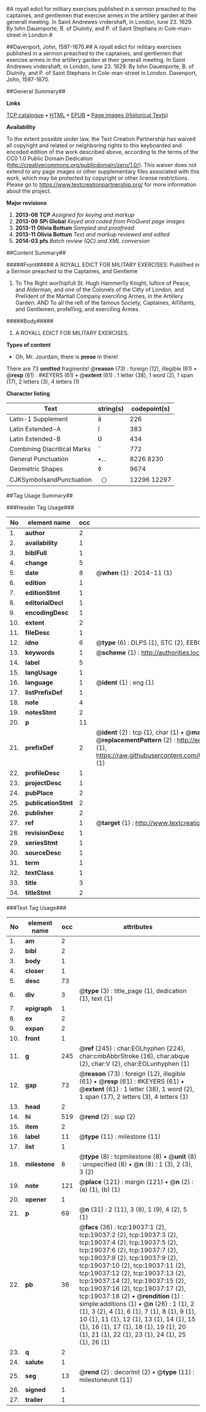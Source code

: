 #A royall edict for military exercises published in a sermon preached to the captaines, and gentlemen that exercise armes in the artillery garden at their generall meeting. In Saint Andrewes vndershaft, in London, Iune 23. 1629. By Iohn Dauenporte, B. of Diuinity, and P. of Saint Stephans in Cole-man-street in London.#

##Davenport, John, 1597-1670.##
A royall edict for military exercises published in a sermon preached to the captaines, and gentlemen that exercise armes in the artillery garden at their generall meeting. In Saint Andrewes vndershaft, in London, Iune 23. 1629. By Iohn Dauenporte, B. of Diuinity, and P. of Saint Stephans in Cole-man-street in London.
Davenport, John, 1597-1670.

##General Summary##

**Links**

[TCP catalogue](http://www.ota.ox.ac.uk/tcp/)  • 
[HTML](http://tei.it.ox.ac.uk/tcp/Texts-HTML/free/A19/A19887.html)  • 
[EPUB](http://tei.it.ox.ac.uk/tcp/Texts-EPUB/free/A19/A19887.epub) • 
[Page images (Historical Texts)](https://historicaltexts.jisc.ac.uk/eebo-99853644e)

**Availability**

To the extent possible under law, the Text Creation Partnership has waived all copyright and related or neighboring rights to this keyboarded and encoded edition of the work described above, according to the terms of the CC0 1.0 Public Domain Dedication (http://creativecommons.org/publicdomain/zero/1.0/). This waiver does not extend to any page images or other supplementary files associated with this work, which may be protected by copyright or other license restrictions. Please go to https://www.textcreationpartnership.org/ for more information about the project.

**Major revisions**

1. __2013-08__ __TCP__ *Assigned for keying and markup*
1. __2013-09__ __SPi Global__ *Keyed and coded from ProQuest page images*
1. __2013-11__ __Olivia Bottum__ *Sampled and proofread*
1. __2013-11__ __Olivia Bottum__ *Text and markup reviewed and edited*
1. __2014-03__ __pfs__ *Batch review (QC) and XML conversion*

##Content Summary##

#####Front#####
A ROYALL EDICT FOR MILITARY EXERCISES: Publiſhed in a Sermon preached to the Captaines, and Gentleme
1. To The Right worſhipfull St. Hugh Hammerſly Knight, Iuſtice of Peace, and Alderman, and one of the Colonels of the Citty of London, and Preſident of the Martiall Company exerciſing Armes, in the Artillery Garden: AND To all the reſt of the famous Society, Captaines, Aſſiſtants, and Gentlemen, profeſſing, and exerciſing Armes.

#####Body#####

1. A ROYALL EDICT FOR MILITARY EXERCISES.

**Types of content**

  * Oh, Mr. Jourdain, there is **prose** in there!

There are 73 **omitted** fragments! 
 @__reason__ (73) : foreign (12), illegible (61)  •  @__resp__ (61) : #KEYERS (61)  •  @__extent__ (61) : 1 letter (38), 1 word (2), 1 span (17), 2 letters (3), 4 letters (1)

**Character listing**


|Text|string(s)|codepoint(s)|
|---|---|---|
|Latin-1 Supplement|â|226|
|Latin Extended-A|ſ|383|
|Latin Extended-B|Ʋ|434|
|Combining             Diacritical Marks|̄|772|
|General Punctuation|•…|8226 8230|
|Geometric Shapes|◊|9674|
|CJKSymbolsandPunctuation|〈〉|12296 12297|

##Tag Usage Summary##

###Header Tag Usage###

|No|element name|occ|attributes|
|---|---|---|---|
|1.|__author__|2||
|2.|__availability__|1||
|3.|__biblFull__|1||
|4.|__change__|5||
|5.|__date__|8| @__when__ (1) : 2014-11 (1)|
|6.|__edition__|1||
|7.|__editionStmt__|1||
|8.|__editorialDecl__|1||
|9.|__encodingDesc__|1||
|10.|__extent__|2||
|11.|__fileDesc__|1||
|12.|__idno__|6| @__type__ (6) : DLPS (1), STC (2), EEBO-CITATION (1), PROQUEST (1), VID (1)|
|13.|__keywords__|1| @__scheme__ (1) : http://authorities.loc.gov/ (1)|
|14.|__label__|5||
|15.|__langUsage__|1||
|16.|__language__|1| @__ident__ (1) : eng (1)|
|17.|__listPrefixDef__|1||
|18.|__note__|4||
|19.|__notesStmt__|2||
|20.|__p__|11||
|21.|__prefixDef__|2| @__ident__ (2) : tcp (1), char (1)  •  @__matchPattern__ (2) : ([0-9\-]+):([0-9IVX]+) (1), (.+) (1)  •  @__replacementPattern__ (2) : http://eebo.chadwyck.com/downloadtiff?vid=$1&page=$2 (1), https://raw.githubusercontent.com/textcreationpartnership/Texts/master/tcpchars.xml#$1 (1)|
|22.|__profileDesc__|1||
|23.|__projectDesc__|1||
|24.|__pubPlace__|2||
|25.|__publicationStmt__|2||
|26.|__publisher__|2||
|27.|__ref__|1| @__target__ (1) : http://www.textcreationpartnership.org/docs/. (1)|
|28.|__revisionDesc__|1||
|29.|__seriesStmt__|1||
|30.|__sourceDesc__|1||
|31.|__term__|1||
|32.|__textClass__|1||
|33.|__title__|3||
|34.|__titleStmt__|2||


###Text Tag Usage###

|No|element name|occ|attributes|
|---|---|---|---|
|1.|__am__|2||
|2.|__bibl__|2||
|3.|__body__|1||
|4.|__closer__|1||
|5.|__desc__|73||
|6.|__div__|3| @__type__ (3) : title_page (1), dedication (1), text (1)|
|7.|__epigraph__|1||
|8.|__ex__|2||
|9.|__expan__|2||
|10.|__front__|1||
|11.|__g__|245| @__ref__ (245) : char:EOLhyphen (224), char:cmbAbbrStroke (16), char:abque (2), char:V (2), char:EOLunhyphen (1)|
|12.|__gap__|73| @__reason__ (73) : foreign (12), illegible (61)  •  @__resp__ (61) : #KEYERS (61)  •  @__extent__ (61) : 1 letter (38), 1 word (2), 1 span (17), 2 letters (3), 4 letters (1)|
|13.|__head__|2||
|14.|__hi__|519| @__rend__ (2) : sup (2)|
|15.|__item__|2||
|16.|__label__|11| @__type__ (11) : milestone (11)|
|17.|__list__|1||
|18.|__milestone__|8| @__type__ (8) : tcpmilestone (8)  •  @__unit__ (8) : unspecified (8)  •  @__n__ (8) : 1 (3), 2 (3), 3 (2)|
|19.|__note__|121| @__place__ (121) : margin (121)  •  @__n__ (2) : (a) (1), (b) (1)|
|20.|__opener__|1||
|21.|__p__|69| @__n__ (31) : 2 (11), 3 (8), 1 (9), 4 (2), 5 (1)|
|22.|__pb__|36| @__facs__ (36) : tcp:19037:1 (2), tcp:19037:2 (2), tcp:19037:3 (2), tcp:19037:4 (2), tcp:19037:5 (2), tcp:19037:6 (2), tcp:19037:7 (2), tcp:19037:8 (2), tcp:19037:9 (2), tcp:19037:10 (2), tcp:19037:11 (2), tcp:19037:12 (2), tcp:19037:13 (2), tcp:19037:14 (2), tcp:19037:15 (2), tcp:19037:16 (2), tcp:19037:17 (2), tcp:19037:18 (2)  •  @__rendition__ (1) : simple:additions (1)  •  @__n__ (26) : 1 (1), 2 (1), 3 (2), 4 (1), 6 (1), 7 (1), 8 (1), 9 (1), 10 (1), 11 (1), 12 (1), 13 (1), 14 (1), 15 (1), 16 (1), 17 (1), 18 (1), 19 (1), 20 (1), 21 (1), 22 (1), 23 (1), 24 (1), 25 (1), 26 (1)|
|23.|__q__|2||
|24.|__salute__|1||
|25.|__seg__|13| @__rend__ (2) : decorInit (2)  •  @__type__ (11) : milestoneunit (11)|
|26.|__signed__|1||
|27.|__trailer__|1||
